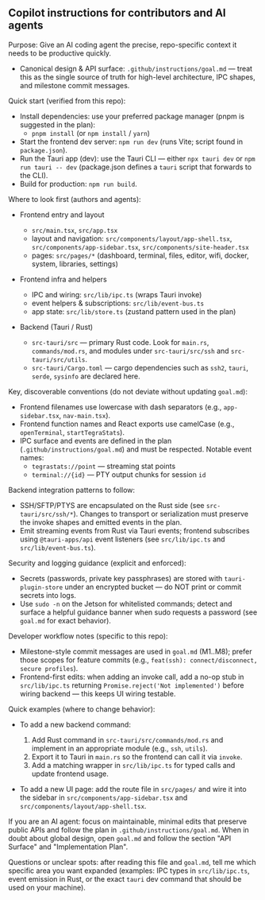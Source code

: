 ## Copilot instructions for contributors and AI agents

Purpose: Give an AI coding agent the precise, repo-specific context it needs to be productive quickly.

- Canonical design & API surface: `.github/instructions/goal.md` — treat this as the single source of truth for high-level architecture, IPC shapes, and milestone commit messages.

Quick start (verified from this repo):

- Install dependencies: use your preferred package manager (pnpm is suggested in the plan):
  - `pnpm install` (or `npm install` / `yarn`)
- Start the frontend dev server: `npm run dev` (runs Vite; script found in `package.json`).
- Run the Tauri app (dev): use the Tauri CLI — either `npx tauri dev` or `npm run tauri -- dev` (package.json defines a `tauri` script that forwards to the CLI).
- Build for production: `npm run build`.

Where to look first (authors and agents):

- Frontend entry and layout

  - `src/main.tsx`, `src/app.tsx`
  - layout and navigation: `src/components/layout/app-shell.tsx`, `src/components/app-sidebar.tsx`, `src/components/site-header.tsx`
  - pages: `src/pages/*` (dashboard, terminal, files, editor, wifi, docker, system, libraries, settings)

- Frontend infra and helpers

  - IPC and wiring: `src/lib/ipc.ts` (wraps Tauri invoke)
  - event helpers & subscriptions: `src/lib/event-bus.ts`
  - app state: `src/lib/store.ts` (zustand pattern used in the plan)

- Backend (Tauri / Rust)
  - `src-tauri/src` — primary Rust code. Look for `main.rs`, `commands/mod.rs`, and modules under `src-tauri/src/ssh` and `src-tauri/src/utils`.
  - `src-tauri/Cargo.toml` — cargo dependencies such as `ssh2`, `tauri`, `serde`, `sysinfo` are declared here.

Key, discoverable conventions (do not deviate without updating `goal.md`):

- Frontend filenames use lowercase with dash separators (e.g., `app-sidebar.tsx`, `nav-main.tsx`).
- Frontend function names and React exports use camelCase (e.g., `openTerminal`, `startTegraStats`).
- IPC surface and events are defined in the plan (`.github/instructions/goal.md`) and must be respected. Notable event names:
  - `tegrastats://point` — streaming stat points
  - `terminal://{id}` — PTY output chunks for session `id`

Backend integration patterns to follow:

- SSH/SFTP/PTYS are encapsulated on the Rust side (see `src-tauri/src/ssh/*`). Changes to transport or serialization must preserve the invoke shapes and emitted events in the plan.
- Emit streaming events from Rust via Tauri events; frontend subscribes using `@tauri-apps/api` event listeners (see `src/lib/ipc.ts` and `src/lib/event-bus.ts`).

Security and logging guidance (explicit and enforced):

- Secrets (passwords, private key passphrases) are stored with `tauri-plugin-store` under an encrypted bucket — do NOT print or commit secrets into logs.
- Use `sudo -n` on the Jetson for whitelisted commands; detect and surface a helpful guidance banner when sudo requests a password (see `goal.md` for exact behavior).

Developer workflow notes (specific to this repo):

- Milestone-style commit messages are used in `goal.md` (M1..M8); prefer those scopes for feature commits (e.g., `feat(ssh): connect/disconnect, secure profiles`).
- Frontend-first edits: when adding an invoke call, add a no-op stub in `src/lib/ipc.ts` returning `Promise.reject('Not implemented')` before wiring backend — this keeps UI wiring testable.

Quick examples (where to change behavior):

- To add a new backend command:

  1. Add Rust command in `src-tauri/src/commands/mod.rs` and implement in an appropriate module (e.g., `ssh`, `utils`).
  2. Export it to Tauri in `main.rs` so the frontend can call it via `invoke`.
  3. Add a matching wrapper in `src/lib/ipc.ts` for typed calls and update frontend usage.

- To add a new UI page: add the route file in `src/pages/` and wire it into the sidebar in `src/components/app-sidebar.tsx` and `src/components/layout/app-shell.tsx`.

If you are an AI agent: focus on maintainable, minimal edits that preserve public APIs and follow the plan in `.github/instructions/goal.md`. When in doubt about global design, open `goal.md` and follow the section "API Surface" and "Implementation Plan".

Questions or unclear spots: after reading this file and `goal.md`, tell me which specific area you want expanded (examples: IPC types in `src/lib/ipc.ts`, event emission in Rust, or the exact `tauri` dev command that should be used on your machine).
